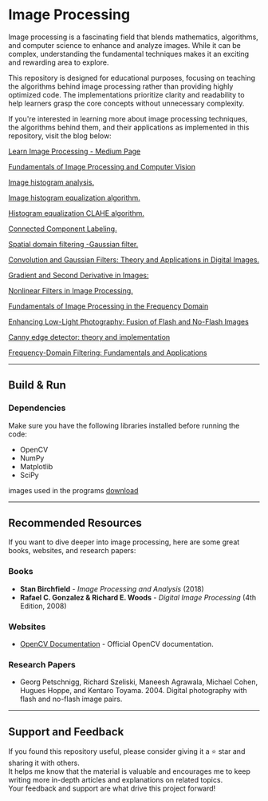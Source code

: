 # Image Processing

Image processing is a fascinating field that blends mathematics, algorithms, and computer science to enhance and analyze images. While it can be complex, understanding the fundamental techniques makes it an exciting and rewarding area to explore.

This repository is designed for educational purposes, focusing on teaching the algorithms behind image processing rather than providing highly optimized code. The implementations prioritize clarity and readability to help learners grasp the core concepts without unnecessary complexity. 

If you're interested in learning more about image processing techniques, the algorithms behind them, and their applications as implemented in this repository, visit the blog below:

[Learn Image Processing - Medium Page](https://medium.com/@fjzavala/list/image-processing-ae410f2c03c1)

[Fundamentals of Image Processing and Computer Vision](https://medium.com/@fjzavala/fundamentals-of-image-processing-and-computer-vision-6ba4bc8cc4b4)

[Image histogram analysis.](https://medium.com/@fjzavala/image-histogram-analysis-e2f65635309d)

[Image histogram equalization algorithm.](https://medium.com/@fjzavala/image-histogram-equalization-algorithm-f9be303b04be)

[Histogram equalization CLAHE algorithm.](https://medium.com/@fjzavala/histogram-equalization-clahe-algorithm-8841d402fc76)

[Connected Component Labeling.](https://medium.com/@fjzavala/connected-component-labeling-9bfa464acf01)

[Spatial domain filtering -Gaussian filter.](https://medium.com/@fjzavala/spatial-domain-filtering-gaussian-filter-188c38fef22e)

[Convolution and Gaussian Filters: Theory and Applications in Digital Images.](https://medium.com/@fjzavala/gradient-and-second-derivative-in-images-fundamentals-and-efficient-applications-46832da5c75f)

[Gradient and Second Derivative in Images: ](https://medium.com/imagecraft/gradient-and-second-derivative-in-images-fundamentals-and-efficient-applications-46832da5c75f)

[Nonlinear Filters in Image Processing.](https://medium.com/imagecraft/nonlinear-filters-in-image-processing-18bb01720983)

[Fundamentals of Image Processing in the Frequency Domain](https://medium.com/imagecraft/fundamentals-of-image-processing-in-the-frequency-domain-ce9ec830181d)

[Enhancing Low-Light Photography: Fusion of Flash and No-Flash Images](https://medium.com/imagecraft/enhancing-low-light-photography-fusion-of-flash-and-no-flash-images-234128c6bc86)

[Canny edge detector: theory and implementation](https://medium.com/imagecraft/canny-edge-detector-theory-and-implementation-ffd31cd28e73)

[Frequency-Domain Filtering: Fundamentals and Applications](https://medium.com/p/36a29924c4df)

---

## Build & Run

### Dependencies

Make sure you have the following libraries installed before running the code:

- OpenCV  
- NumPy  
- Matplotlib  
- SciPy  

images used in the programs [download](https://drive.google.com/drive/folders/1eWQGiG_y4u8-NLaaAkNftM8et6uiyP7E?usp=sharing)

---

## Recommended Resources  

If you want to dive deeper into image processing, here are some great books, websites, and research papers:  

### Books  
- **Stan Birchfield** - *Image Processing and Analysis* (2018)  
- **Rafael C. Gonzalez & Richard E. Woods** - *Digital Image Processing* (4th Edition, 2008)  


### Websites  
- [OpenCV Documentation](https://docs.opencv.org/) - Official OpenCV documentation.  


### Research Papers  
- Georg Petschnigg, Richard Szeliski, Maneesh Agrawala, Michael Cohen, Hugues Hoppe, and Kentaro Toyama. 2004. Digital photography with flash and no-flash image pairs.

---

## Support and Feedback  
If you found this repository useful, please consider giving it a ⭐ star and sharing it with others.  
It helps me know that the material is valuable and encourages me to keep writing more in-depth articles and explanations on related topics.  
Your feedback and support are what drive this project forward!
